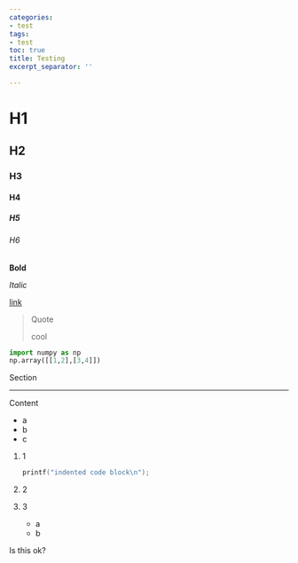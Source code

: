 ```yaml
---
categories:
- test
tags:
- test
toc: true
title: Testing
excerpt_separator: ''

---
```

# H1

## H2

### H3

#### H4

##### H5

###### H6

**Bold**

_Italic_

[link](http://www.example.com "a link")

> Quote
>
> cool

```python
import numpy as np    
np.array([[1,2],[3,4]])
```

Section

***

Content

* a
* b
* c

1. 1

   ```c
   printf("indented code block\n");
   ```
2. 2
3. 3
   * a
   * b

Is this ok?